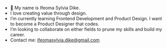 - 👋 My name is Ifeoma Sylvia Dike.
- I love creating value through design.
- I’m currently learning Frontend Development and Product Design. I want to become a Product Designer that codes.
- I’m looking to collaborate on either fields to prune my skills and build my career.
- Contact me: ifeomasylvia.dike@gmail.com

<!---
IfeomaSD/IfeomaSD is a ✨ special ✨ repository because its `README.md` (this file) appears on your GitHub profile.
You can click the Preview link to take a look at your changes.
--->
